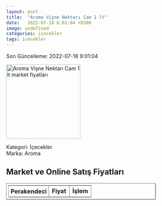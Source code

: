 ```yaml
---
layout: post
title:  "Aroma Vişne Nektarı Cam 1 lt"
date:   2022-07-18 6:01:04 +0300
image: undefined
categories: icecekler
tags: icecekler
---
```


Son Güncelleme: 2022-07-18 9:01:04

<img src="undefined" width="200" alt="Aroma Vişne Nektarı Cam 1 lt market fiyatları" />

Kategori: İçecekler
<br />
Marka: Aroma

<h2>Market ve Online Satış Fiyatları</h2>

<table border="1" style="padding: 5px;width:80%;">
  <tr>
    <td style="padding: 5px;"><strong>Perakendeci</strong></td>
    <td><strong>Fiyat</strong></td>
    <td><strong>İşlem</strong></td>
  </tr>
  
</table>
